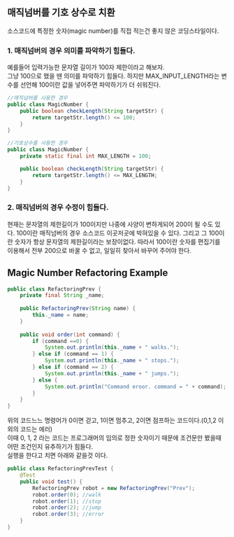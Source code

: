 ## 매직넘버를 기호 상수로 치환

소스코드에 특정한 숫자(magic number)를 직접 적는건 좋지 않은 코딩스타일이다.<br>

### 1. 매직넘버의 경우 의미를 파악하기 힘들다.
예를들어 입력가능한 문자열 길이가 100자 제한이라고 해보자.<br>
그냥 100으로 했을 땐 의미를 파악하기 힘들다. 하지만 MAX_INPUT_LENGTH라는 변수를 선언해 100이란 값을 넣어주면 파악하기가 더 쉬워진다.<br>
```java
//매직넘버를 사용한 경우
public class MagicNumber {
	public boolean checkLength(String targetStr) {
		return targetStr.length() <= 100;
	}
}

//기호상수를 사용한 경우
public class MagicNumber {
	private static final int MAX_LENGTH = 100;

	public boolean checkLength(String targetStr) {
		return targetStr.length() <= MAX_LENGTH;
	}
}
```

### 2. 매직넘버의 경우 수정이 힘들다.
현재는 문자열의 제한길이가 100이지만 나중에 사양이 변하게되어 200이 될 수도 있다.
100이란 매직넘버의 경우 소스코드 이곳저곳에 박혀있을 수 있다.
그리고 그 100이란 숫자가 항상 문자열의 제한길이라는 보장이없다.
따라서 100이란 숫자를 편집기를 이용해서 전부 200으로 바꿀 수 없고, 일일히 찾아서 바꾸어 주어야 한다.

## Magic Number Refactoring Example
```java
public class RefactoringPrev {
	private final String _name;
	
	public RefactoringPrev(String name) {
		this._name = name;
	}
	
	public void order(int command) {
		if (command ==0) {
			System.out.println(this._name + " walks.");
		} else if (command == 1) {
			System.out.println(this._name + " stops.");
		} else if (command == 2) {
			System.out.println(this._name + " jumps.");
		} else {
			System.out.println("Command eroor. command = " + command);
		}
	}
}
```
위의 코드느느 명령어가 0이면 걷고, 1이면 멈추고, 2이면 점프하는 코드이다.(0,1,2 이외의 코드는 에러)<br>
이때 0, 1, 2 라는 코드는 프로그래머의 임의로 정한 숫자이기 때문에 조건문만 봤을때 어떤 조건인지 유추하기가 힘들다.<br>
실행을 한다고 치면 아래와 같을것 이다.

```java
public class RefactoringPrevTest {
	@Test
	public void test() {
		RefactoringPrev robot = new RefactoringPrev("Prev");
		robot.order(0); //walk
		robot.order(1); //stop
		robot.order(2); //jump
		robot.order(3); //error
	}
}
```